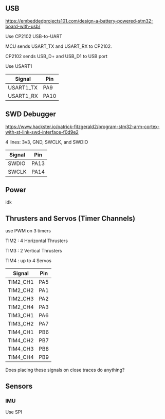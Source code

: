 ## USB
https://embeddedprojects101.com/design-a-battery-powered-stm32-board-with-usb/

Use CP2102 USB-to-UART

MCU sends USART_TX and USART_RX to CP2102.  

CP2102 sends USB_D+ and USB_D1 to USB port

Use USART1  

| Signal    | Pin  |
| --------- | ---- |
| USART1_TX | PA9  |
| USART1_RX | PA10 |

## SWD Debugger
https://www.hackster.io/patrick-fitzgerald2/program-stm32-arm-cortex-with-st-link-swd-interface-f0d9e2

4 lines: 3v3, GND, SWCLK, and SWDIO

| Signal | Pin  |
| ------ | ---- |
| SWDIO  | PA13 |
| SWCLK  | PA14 |


## Power
idk

## Thrusters and Servos (Timer Channels)
use PWM on 3 timers

TIM2 : 4 Horizontal Thrusters

TIM3 : 2 Vertical Thrusters

TIM4 : up to 4 Servos

| Signal   | Pin |
| -------- | --- |
| TIM2_CH1 | PA5 |
| TIM2_CH2 | PA1 |
| TIM2_CH3 | PA2 |
| TIM2_CH4 | PA3 |
| TIM3_CH1 | PA6 |
| TIM3_CH2 | PA7 |
| TIM4_CH1 | PB6 |
| TIM4_CH2 | PB7 |
| TIM4_CH3 | PB8 |
| TIM4_CH4 | PB9 |

Does placing these signals on close traces do anything?

## Sensors
### IMU
Use SPI
